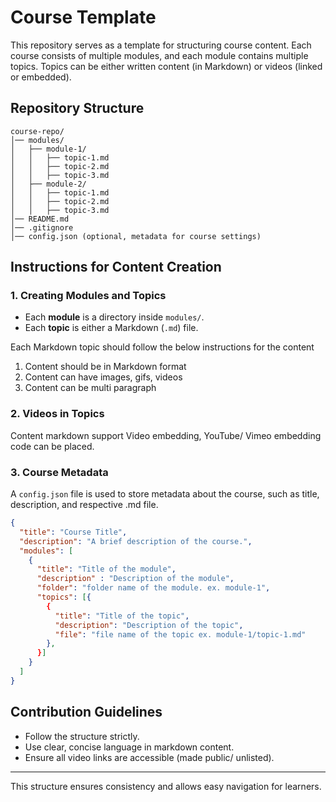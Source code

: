# Course Template

This repository serves as a template for structuring course content. Each course consists of multiple modules, and each module contains multiple topics. Topics can be either written content (in Markdown) or videos (linked or embedded).

## Repository Structure
```
course-repo/
│── modules/
│   ├── module-1/
│   │   ├── topic-1.md
│   │   ├── topic-2.md
│   │   ├── topic-3.md
│   ├── module-2/
│   │   ├── topic-1.md
│   │   ├── topic-2.md
│   │   ├── topic-3.md
│── README.md
│── .gitignore
│── config.json (optional, metadata for course settings)
```

## Instructions for Content Creation

### 1. Creating Modules and Topics
- Each **module** is a directory inside `modules/`.
- Each **topic** is either a Markdown (`.md`) file.

Each Markdown topic should follow the below instructions for the content

1. Content should be in Markdown format
2. Content can have images, gifs, videos
3. Content can be multi paragraph


### 2. Videos in Topics
Content markdown support Video embedding, YouTube/ Vimeo embedding code can be placed. 

### 3. Course Metadata
A `config.json` file is used to store metadata about the course, such as title, description, and respective .md file.

```json
{
  "title": "Course Title",
  "description": "A brief description of the course.",
  "modules": [
    {
      "title": "Title of the module",
      "description" : "Description of the module",
      "folder": "folder name of the module. ex. module-1",
      "topics": [{
        {
          "title": "Title of the topic",
          "description": "Description of the topic",
          "file": "file name of the topic ex. module-1/topic-1.md"
        },
      }]
    }
  ]
}
```

## Contribution Guidelines
- Follow the structure strictly.
- Use clear, concise language in markdown content.
- Ensure all video links are accessible (made public/ unlisted).

---
This structure ensures consistency and allows easy navigation for learners.
